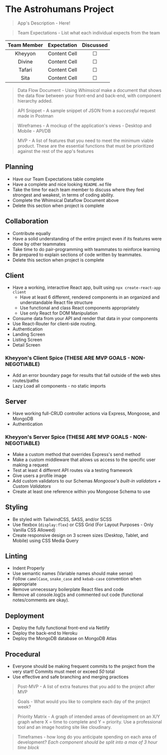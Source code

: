 
# The Astrohumans Project 

>App's Description - Here!



>Team Expectations - List what each individual expects from the team 


Team Member | Expectation | Discussed
| :---: | :---: | :---:
Kheyyon   | Content Cell | &#9744;
Divine  | Content Cell | &#9744;
Tafari  | Content Cell | &#9744;
Sita | Content Cell | &#9744;

> Data Flow Document - Using *Whimsical* make a document that shows the data flow between your front-end and back-end, with component hierarchy added. 

>API Snippet - A sample snippet of JSON from a *successful* request made in Postman 


>Wireframes - A mockup of the application's views - Desktop and Mobile - API/DB 


>MVP - A list of features that  you need to meet the minimum viable product. These are the essential functions that must be prioritized against the rest of the app's features

## Planning 
  * Have our Team Expectations table complete 
  * Have a complete and nice looking ```README.md``` file
  * Take the time for each team member to discuss where they feel strongest and weakest, in terms of coding ability.
  * Complete the Whimsical Dataflow Document above 
  * Delete this section when project is complete 

## Collaboration
  * Contribute equally
  * Have a solid understanding of the entire project even if its features were done by other teammates
  * Take time to do pair-programming with teammates to reinforce learning
  * Be prepared to explain sections of code written by teammates.
  * Delete this section when project is complete
  
## Client 
  * Have a working, interactive React app, built using ```npx create-react-app client``` 
    * Have at least 6 different, rendered components in an organized and understandable React file structure
    * Use functional and class React components appropriately 
    * Use only React for DOM Manipulation
  * Consume data from your API and render that data in your components
  * Use React-Router for client-side routing.
  * Authentication 
  * Landing Screen 
  * Listing Screen 
  * Detail Screen 
### Kheyyon's Client Spice (THESE ARE MVP GOALS - NON-NEGOTIABLE)
  * Add an error boundary page for results that fall outside of the web sites routes/paths
  * Lazy Load all components - no static imports 

## Server
  * Have working full-CRUD controller actions via Express, Mongoose, and MongoDB
  * Authentication 

### Kheyyon's Server Spice (THESE ARE MVP GOALS - NON-NEGOTIABLE)
  * Make a custom method that overrides Express's send method
  * Make a custom middleware that allows us access to the specific user making a request
  * Test at least 4 different API routes via a testing framework
  * Give users a profile image 
  * Add custom validators to our Schemas *Mongoose's built-in validators + Custom Validators*
  * Create at least one reference within you Mongoose Schema to use 

## Styling
  * Be styled with TailwindCSS, SASS, and/or SCSS
  * Use flexbox (```display:flex```) or CSS Grid (For Layout Purposes - Only Vanilla CSS Allowed)
  * Create responsive design on 3 screen sizes (Desktop, Tablet, and Mobile) using CSS Media Query 

## Linting
  * Indent Properly
  * Use semantic names (Variable names should make sense)
  * Follow ```camelCase```, ```snake_case``` and ```kebab-case``` convention when appropriate
  * Remove unnecessary boilerplate React files and code
  * Remove all console.log()s and commented out code (functional notes/comments are okay).

## Deployment
  * Deploy the fully functional front-end via Netlify 
  * Deploy the back-end to Heroku
  * Deploy the MongoDB database on MongoDB Atlas
 
## Procedural
  * Everyone should be making frequent commits to the project from the very start! Commits must meet or exceed *50* total 
  * Use effective and safe branching and merging practices
  


>Post-MVP - A list of extra features that you add to the project after MVP


>Goals - What would you like to complete each day of the project week?


>Priority Matrix - A graph of intended areas of development on an X/Y graph where X = time to complete and Y = priority. Use a professional tool and an image hosting site like cloudinary. 


>Timeframes - how long do you anticipate spending on each area of development? *Each component should be split into a max of 3 hour time block*
